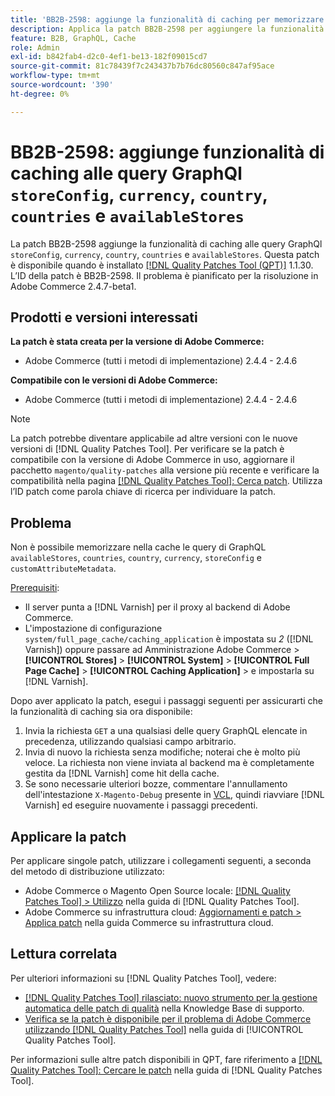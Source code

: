 ```yaml
---
title: 'BB2B-2598: aggiunge la funzionalità di caching per memorizzare le query GraphQl in Config, currency, country, countries e availableStores'
description: Applica la patch BB2B-2598 per aggiungere la funzionalità di caching alle query GraphQl storeConfig, currency, country, countries e availableStores.
feature: B2B, GraphQL, Cache
role: Admin
exl-id: b842fab4-d2c0-4ef1-be13-182f09015cd7
source-git-commit: 81c78439f7c243437b7b76dc80560c847af95ace
workflow-type: tm+mt
source-wordcount: '390'
ht-degree: 0%

---
```


# BB2B-2598: aggiunge funzionalità di caching alle query GraphQl `storeConfig`, `currency`, `country`, `countries` e `availableStores`

La patch BB2B-2598 aggiunge la funzionalità di caching alle query GraphQl `storeConfig`, `currency`, `country`, `countries` e `availableStores`. Questa patch è disponibile quando è installato [[!DNL Quality Patches Tool (QPT)]](https://experienceleague.adobe.com/it/docs/commerce-knowledge-base/kb/announcements/commerce-announcements/magento-quality-patches-released-new-tool-to-self-serve-quality-patches) 1.1.30. L’ID della patch è BB2B-2598. Il problema è pianificato per la risoluzione in Adobe Commerce 2.4.7-beta1.

## Prodotti e versioni interessati

**La patch è stata creata per la versione di Adobe Commerce:**

* Adobe Commerce (tutti i metodi di implementazione) 2.4.4 - 2.4.6

**Compatibile con le versioni di Adobe Commerce:**

* Adobe Commerce (tutti i metodi di implementazione) 2.4.4 - 2.4.6

>[!NOTE]
>
>La patch potrebbe diventare applicabile ad altre versioni con le nuove versioni di [!DNL Quality Patches Tool]. Per verificare se la patch è compatibile con la versione di Adobe Commerce in uso, aggiornare il pacchetto `magento/quality-patches` alla versione più recente e verificare la compatibilità nella pagina [[!DNL Quality Patches Tool]: Cerca patch](https://experienceleague.adobe.com/tools/commerce-quality-patches/index.html?lang=it). Utilizza l’ID patch come parola chiave di ricerca per individuare la patch.

## Problema

Non è possibile memorizzare nella cache le query di GraphQL `availableStores`, `countries`, `country`, `currency`, `storeConfig` e `customAttributeMetadata`.

<u>Prerequisiti</u>:

* Il server punta a [!DNL Varnish] per il proxy al backend di Adobe Commerce.
* L&#39;impostazione di configurazione `system/full_page_cache/caching_application` è impostata su *2* ([!DNL Varnish]) oppure passare ad Amministrazione Adobe Commerce > **[!UICONTROL Stores]** > **[!UICONTROL System]** > **[!UICONTROL Full Page Cache]** > **[!UICONTROL Caching Application]** > e impostarla su [!DNL Varnish].

Dopo aver applicato la patch, esegui i passaggi seguenti per assicurarti che la funzionalità di caching sia ora disponibile:

1. Invia la richiesta `GET` a una qualsiasi delle query GraphQL elencate in precedenza, utilizzando qualsiasi campo arbitrario.
1. Invia di nuovo la richiesta senza modifiche; noterai che è molto più veloce. La richiesta non viene inviata al backend ma è completamente gestita da [!DNL Varnish] come hit della cache.
1. Se sono necessarie ulteriori bozze, commentare l&#39;annullamento dell&#39;intestazione `X-Magento-Debug` presente in [VCL](https://github.com/magento/magento2/blob/026e5b29a5edfd619bbdea62d636b3cab2ea03b4/app/code/Magento/PageCache/etc/varnish6.vcl#L227), quindi riavviare [!DNL Varnish] ed eseguire nuovamente i passaggi precedenti.

## Applicare la patch

Per applicare singole patch, utilizzare i collegamenti seguenti, a seconda del metodo di distribuzione utilizzato:

* Adobe Commerce o Magento Open Source locale: [[!DNL Quality Patches Tool] > Utilizzo](/help/tools/quality-patches-tool/usage.md) nella guida di [!DNL Quality Patches Tool].
* Adobe Commerce su infrastruttura cloud: [Aggiornamenti e patch > Applica patch](https://experienceleague.adobe.com/docs/commerce-cloud-service/user-guide/develop/upgrade/apply-patches.html?lang=it) nella guida Commerce su infrastruttura cloud.

## Lettura correlata

Per ulteriori informazioni su [!DNL Quality Patches Tool], vedere:

* [[!DNL Quality Patches Tool] rilasciato: nuovo strumento per la gestione automatica delle patch di qualità](https://experienceleague.adobe.com/it/docs/commerce-knowledge-base/kb/announcements/commerce-announcements/magento-quality-patches-released-new-tool-to-self-serve-quality-patches) nella Knowledge Base di supporto.
* [Verifica se la patch è disponibile per il problema di Adobe Commerce utilizzando  [!DNL Quality Patches Tool]](/help/tools/quality-patches-tool/patches-available-in-qpt/check-patch-for-magento-issue-with-magento-quality-patches.md) nella guida di [!UICONTROL Quality Patches Tool].


Per informazioni sulle altre patch disponibili in QPT, fare riferimento a [[!DNL Quality Patches Tool]: Cercare le patch](https://experienceleague.adobe.com/tools/commerce-quality-patches/index.html?lang=it) nella guida di [!DNL Quality Patches Tool].
